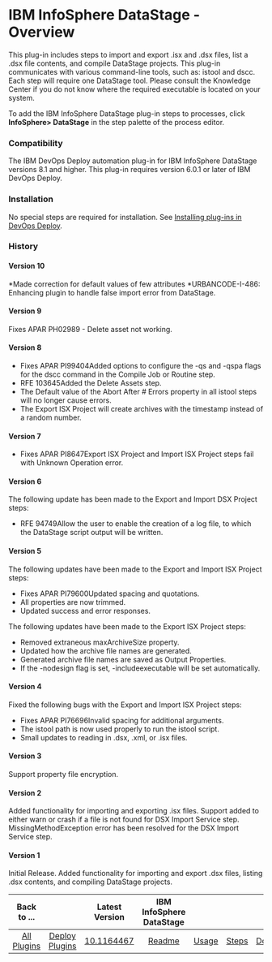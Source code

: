 
# IBM InfoSphere DataStage - Overview


This plug-in includes steps to import and export .isx and .dsx files, list a .dsx file contents, and compile DataStage projects. This plug-in communicates with various command-line tools, such as: istool and dscc. Each step will require one DataStage tool. Please consult the Knowledge Center if you do not know where the required executable is located on your system.

To add the IBM InfoSphere DataStage plug-in steps to processes, click **InfoSphere> DataStage** in the step palette of the process editor.

### Compatibility

The IBM DevOps Deploy automation plug-in for IBM InfoSphere DataStage versions 8.1 and higher. This plug-in requires version 6.0.1 or later of IBM DevOps Deploy.

### Installation

No special steps are required for installation. See [Installing plug-ins in DevOps Deploy](https://community.ibm.com/community/user/wasdevops/blogs/laurel-dickson-bull1/2022/06/13/install-plugins "Installing plug-ins in DevOps Deploy").

### History

#### Version 10

*Made correction for default values of few attributes
*URBANCODE-I-486: Enhancing plugin to handle false import error from DataStage.

#### Version 9

Fixes APAR PH02989 - Delete asset not working.

#### Version 8

* Fixes APAR PI99404Added options to configure the -qs and -qspa flags for the dscc command in the Compile Job or Routine step.
* RFE 103645Added the Delete Assets step.
* The Default value of the Abort After # Errors property in all istool steps will no longer cause errors.
* The Export ISX Project will create archives with the timestamp instead of a random number.

#### Version 7

* Fixes APAR PI8647Export ISX Project and Import ISX Project steps fail with Unknown Operation error.

#### Version 6

The following update has been made to the Export and Import DSX Project steps:

* RFE 94749Allow the user to enable the creation of a log file, to which the DataStage script output will be written.

#### Version 5

The following updates have been made to the Export and Import ISX Project steps:

* Fixes APAR PI79600Updated spacing and quotations.
* All properties are now trimmed.
* Updated success and error responses.

The following updates have been made to the Export ISX Project steps:

* Removed extraneous maxArchiveSize property.
* Updated how the archive file names are generated.
* Generated archive file names are saved as Output Properties.
* If the -nodesign flag is set, -includeexecutable will be set automatically.

#### Version 4

Fixed the following bugs with the Export and Import ISX Project steps:

* Fixes APAR PI76696Invalid spacing for additional arguments.
* The istool path is now used properly to run the istool script.
* Small updates to reading in .dsx, .xml, or .isx files.

#### Version 3

Support property file encryption.

#### Version 2

Added functionality for importing and exporting .isx files. Support added to either warn or crash if a file is not found for DSX Import Service step. MissingMethodException error has been resolved for the DSX Import Service step.

#### Version 1

Initial Release. Added functionality for importing and export .dsx files, listing .dsx contents, and compiling DataStage projects.


|Back to ...||Latest Version|IBM InfoSphere DataStage ||||
| :---: | :---: | :---: | :---: | :---: | :---: | :---: |
|[All Plugins](../../index.md)|[Deploy Plugins](../README.md)|[10.1164467](https://raw.githubusercontent.com/UrbanCode/IBM-UCD-PLUGINS/main/files/datastage/ucd-datastage-10.1164467.zip)|[Readme](README.md)|[Usage](usage.md)|[Steps](steps.md)|[Downloads](downloads.md)|
